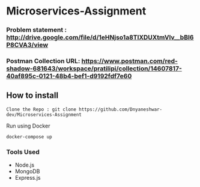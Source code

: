 # Microservices-Assignment

### Problem statement : http://drive.google.com/file/d/1eHNjso1a8TlXDUXtmVlv__bBI6P8CVA3/view

### Postman Collection URL: https://www.postman.com/red-shadow-681643/workspace/pratilipi/collection/14607817-40af895c-0121-48b4-bef1-d9192fdf7e60


## How to install
```
Clone the Repo : git clone https://github.com/Dnyaneshwar-dev/Microservices-Assignment
```

Run using Docker

```
docker-compose up
```


### Tools Used
  - Node.js
  - MongoDB
  - Express.js
